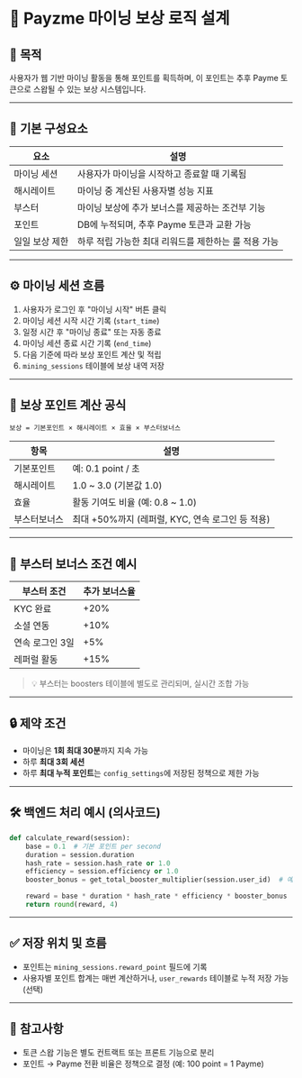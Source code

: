 
# 📘 Payzme 마이닝 보상 로직 설계

## 🎯 목적

사용자가 웹 기반 마이닝 활동을 통해 포인트를 획득하며, 이 포인트는 추후 Payme 토큰으로 스왑될 수 있는 보상 시스템입니다.

---

## 🧱 기본 구성요소

| 요소              | 설명                                                  |
|-------------------|-------------------------------------------------------|
| 마이닝 세션       | 사용자가 마이닝을 시작하고 종료할 때 기록됨           |
| 해시레이트         | 마이닝 중 계산된 사용자별 성능 지표                    |
| 부스터            | 마이닝 보상에 추가 보너스를 제공하는 조건부 기능       |
| 포인트             | DB에 누적되며, 추후 Payme 토큰과 교환 가능             |
| 일일 보상 제한     | 하루 적립 가능한 최대 리워드를 제한하는 룰 적용 가능   |

---

## ⚙️ 마이닝 세션 흐름

1. 사용자가 로그인 후 "마이닝 시작" 버튼 클릭
2. 마이닝 세션 시작 시간 기록 (`start_time`)
3. 일정 시간 후 "마이닝 종료" 또는 자동 종료
4. 마이닝 세션 종료 시간 기록 (`end_time`)
5. 다음 기준에 따라 보상 포인트 계산 및 적립
6. `mining_sessions` 테이블에 보상 내역 저장

---

## 📐 보상 포인트 계산 공식

```
보상 = 기본포인트 × 해시레이트 × 효율 × 부스터보너스
```

| 항목           | 설명                                             |
|----------------|--------------------------------------------------|
| 기본포인트     | 예: 0.1 point / 초                                |
| 해시레이트     | 1.0 ~ 3.0 (기본값 1.0)                             |
| 효율           | 활동 기여도 비율 (예: 0.8 ~ 1.0)                   |
| 부스터보너스   | 최대 +50%까지 (레퍼럴, KYC, 연속 로그인 등 적용)  |

---

## 🎁 부스터 보너스 조건 예시

| 부스터 조건     | 추가 보너스율 |
|----------------|----------------|
| KYC 완료        | +20%           |
| 소셜 연동       | +10%           |
| 연속 로그인 3일 | +5%            |
| 레퍼럴 활동     | +15%           |

> 💡 부스터는 boosters 테이블에 별도로 관리되며, 실시간 조합 가능

---

## 🔒 제약 조건

- 마이닝은 **1회 최대 30분**까지 지속 가능
- 하루 **최대 3회 세션**
- 하루 **최대 누적 포인트**는 `config_settings`에 저장된 정책으로 제한 가능

---

## 🛠️ 백엔드 처리 예시 (의사코드)

```python
def calculate_reward(session):
    base = 0.1  # 기본 포인트 per second
    duration = session.duration
    hash_rate = session.hash_rate or 1.0
    efficiency = session.efficiency or 1.0
    booster_bonus = get_total_booster_multiplier(session.user_id)  # 예: 1.3

    reward = base * duration * hash_rate * efficiency * booster_bonus
    return round(reward, 4)
```

---

## ✅ 저장 위치 및 흐름

- 포인트는 `mining_sessions.reward_point` 필드에 기록
- 사용자별 포인트 합계는 매번 계산하거나, `user_rewards` 테이블로 누적 저장 가능 (선택)

---

## 🧾 참고사항

- 토큰 스왑 기능은 별도 컨트랙트 또는 프론트 기능으로 분리
- 포인트 → Payme 전환 비율은 정책으로 결정 (예: 100 point = 1 Payme)
